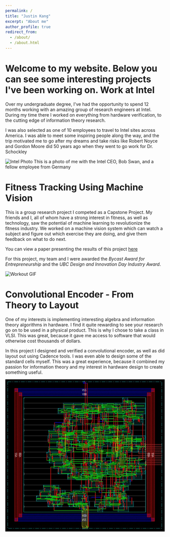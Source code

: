 ```yaml
---
permalink: /
title: "Justin Kang"
excerpt: "About me"
author_profile: true
redirect_from: 
  - /about/
  - /about.html
---
```

Welcome to my website. Below you can see some interesting projects I've been
working on.
Work at Intel
======

Over my undergraduate degree, I've had the opportunity to spend 12 months working with an amazing group of research engineers at Intel. During my time there I worked on everything from hardware verification, to the cutting edge of information theory research. 

I was also selected as one of 10 employees to travel to Intel sites across America. I was able to meet some inspiring people along the way, and the trip motivated me to go after my dreams and take risks like Robert Noyce and Gordon Moore did 50 years ago when they went to go work for Dr. Schockley

![Intel Photo](../images/intel.jpg)
This is a photo of me with the Intel CEO, Bob Swan, and a fellow employee from Germany


Fitness Tracking Using Machine Vision 
=====


This is a group research project I competed as a Capstone Project. My friends and I, all of whom have a strong interest in fitness, as well as technology, saw the potential of machine learning to revolutionize the fitness industry. We worked on a machine vision system which can watch a subject and figure out which exercise they are doing, and give them feedback on what to do next. 


You can view a paper presenting the results of this project [here](files/ENPH_459_Project_Summary.pdf)

For this project, my team and I were awarded the *Bycast Award for Entrepreneurship* and the *UBC Design and Innovation Day Industry Award*.

![Workout GIF](../images/workout.gif)

Convolutional Encoder - From Theory to Layout
=====

One of my interests is implementing interesting algebra and information theory algorithms in hardware. I find it quite rewarding to see your research go on to be used in a physical product. This is why I chose to take a class in VLSI. This was great, because it gave me access to software that would otherwise cost thousands of dollars. 

In this project I designed and verified a convolutional encoder, as well as did layout out using Cadence tools. I was even able to design some of the standard cells myself. This was a great experience, because it combined my passion for information theory and my interest in hardware design to create something useful. 
<div style="text-align:center"><img src="/images/wiring_diagram.jpg"/></div>
